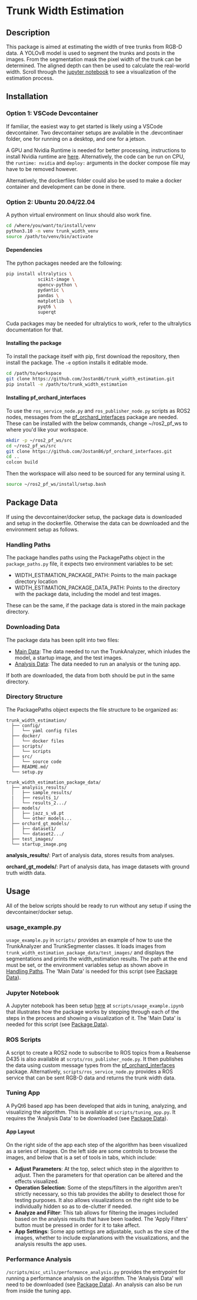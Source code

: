 # Trunk Width Estimation

## Description 
This package is aimed at estimating the width of tree trunks from RGB-D data. A YOLOv8 model is used to segment the trunks and posts in the images. From the segmentation mask the pixel width of the trunk can be determined. The aligned depth can then be used to calculate the real-world width. Scroll through the [jupyter notebook](https://github.com/Jostan86/trunk_width_estimation/blob/main/scripts/usage_example.ipynb) to see a visualization of the estimation process.

## Installation
### Option 1: VSCode Devcontainer
If familiar, the easiest way to get started is likely using a VSCode devcontainer. Two devcontainer setups are available in the .devcontinaer folder, one for running on a desktop, and one for a jetson.

A GPU and Nvidia Runtime is needed for better processing, instructions to install Nvidia runtime are [here](https://docs.nvidia.com/datacenter/cloud-native/container-toolkit/latest/install-guide.html). Alternatively, the code can be run on CPU, the ```runtime: nvidia``` and ```deploy:``` arguments in the docker compose file may have to be removed however.

Alternatively, the dockerfiles folder could also be used to make a docker container and development can be done in there. 

### Option 2: Ubuntu 20.04/22.04
A python virtual environment on linux should also work fine.


```bash
cd /where/you/want/to/install/venv
python3.10 -m venv trunk_width_venv
source /path/to/venv/bin/activate
```

#### Dependencies
The python packages needed are the following:
```bash
pip install ultralytics \
            scikit-image \
            opencv-python \
            pydantic \
            pandas \
            matplotlib  \
            pyqt6 \
            superqt
```

Cuda packages may be needed for ultralytics to work, refer to the ultralytics documentation for that.

#### Installing the package
To install the package itself with pip, first download the repository, then install the package. The ```-e``` option installs it editable mode.

```bash
cd /path/to/workspace
git clone https://github.com/Jostan86/trunk_width_estimation.git
pip install -e /path/to/trunk_width_estimation
```
#### Installing pf_orchard_interfaces
To use the ```ros_service_node.py``` and ```ros_publisher_node.py``` scripts as ROS2 nodes, messages from the [pf_orchard_interfaces](https://github.com/Jostan86/pf_orchard_interfaces) package are needed. These can be installed with the below commands, change ~/ros2_pf_ws to where you'd like your workspace.
```bash
mkdir -p ~/ros2_pf_ws/src
cd ~/ros2_pf_ws/src
git clone https://github.com/Jostan86/pf_orchard_interfaces.git
cd ..
colcon build
```
Then the workspace will also need to be sourced for any terminal using it. 
```bash
source ~/ros2_pf_ws/install/setup.bash
```
## Package Data
If using the devcontainer/docker setup, the package data is downloaded and setup in the dockerfile. Otherwise the data can be downloaded and the environment setup as follows.
### Handling Paths
The package handles paths using the PackagePaths object in the ```package_paths.py``` file, it expects two environment variables to be set:
- WIDTH_ESTIMATION_PACKAGE_PATH: Points to the main package directory location
- WIDTH_ESTIMATION_PACKAGE_DATA_PATH: Points to the directory with the package data, including the model and test images.

These can be the same, if the package data is stored in the main package directory.
### Downloading Data
The package data has been split into two files:
- [Main Data](https://1drv.ms/u/s!AhPJ6XcTEu5um4h39NKf_4RSMTpFFw?e=bB0cPN): The data needed to run the TrunkAnalyzer, which inludes the model, a startup image, and the test images.
- [Analysis Data](https://1drv.ms/u/s!AhPJ6XcTEu5um4h42BhYmvwnBR4MDw): The data needed to run an analysis or the tuning app.

If both are downloaded, the data from both should be put in the same directory.

### Directory Structure
The PackagePaths object expects the file structure to be organized as:
```text
trunk_width_estimation/
  ├── config/
  │   └── yaml config files
  ├── docker/
  │   └── docker files
  ├── scripts/
  │   └── scripts
  ├── src/
  │   └── source code
  ├── README.md/
  └── setup.py

trunk_width_estimation_package_data/
  ├── analysis_results/
  │   ├── sample_results/ 
  |   ├── results_1/ 
  │   └── results_2.../
  ├── models/
  │   ├── jazz_s_v8.pt
  │   └── other models...
  ├── orchard_gt_models/ 
  │   ├── dataset1/
  │   └── dataset2.../
  ├── test_images/ 
  └── startup_image.png
  ```
**analysis_results/**: Part of analysis data, stores results from analyses.

**orchard_gt_models/**: Part of analysis data, has image datasets with ground truth width data.

## Usage
All of the below scripts should be ready to run without any setup if using the devcontainer/docker setup.

### usage_example.py
```usage_example.py``` in ```scripts/``` provides an example of how to use the TrunkAnalyzer and TrunkSegmenter classes. It loads images from  ```trunk_width_estimation_package_data/test_images/``` and displays the segmentations and prints the width_estimation results. The path at the end must be set, or the environment variables setup as shown above in [Handling Paths](#handling-paths). The 'Main Data' is needed for this script (see [Package Data](#package-data)).

### Jupyter Notebook
A Jupyter notebook has been setup [here](https://github.com/Jostan86/trunk_width_estimation/blob/main/scripts/usage_example.ipynb) at ```scripts/usage_example.ipynb```  that illustrates how the package works by stepping through each of the steps in the process and showing a visualization of it. The 'Main Data' is needed for this script (see [Package Data](#package-data)).

### ROS Scripts

A script to create a ROS2 node to subscribe to ROS topics from a Realsense D435 is also available at ```scrpts/ros_publisher_node.py```. It then publishes the data using custom message types from the [pf_orchard_interfaces](https://github.com/Jostan86/pf_orchard_interfaces) package. Alternatively, ```scripts/ros_service_node.py``` provides a ROS service that can be sent RGB-D data and returns the trunk width data. 

### Tuning App
A PyQt6 based app has been developed that aids in tuning, analyzing, and visualizing the algorithm. This is available at ```scripts/tuning_app.py```. It requires the 'Analysis Data' to be downloaded (see [Package Data](#package-data)). 
<!-- Tool tips have been setup in the app to try and aid in usage. -->

#### App Layout
On the right side of the app each step of the algorithm has been visualized as a series of images. On the left side are some controls to browse the images, and below that is a set of tools in tabs, which include:
- **Adjust Parameters**: At the top, select which step in the algorithm to adjust. Then the parameters for that operation can be altered and the effects visualized.
- **Operation Selection**: Some of the steps/filters in the algorithm aren't strictly necessary, so this tab provides the ability to deselect those for testing purposes. It also allows visualizations on the right side to be individually hidden so as to de-clutter if needed.
- **Analyze and Filter**: This tab allows for filtering the images included based on the analysis results that have been loaded. The 'Apply Filters' button must be pressed in order for it to take affect. 
- **App Settings**: Some app settings are adjustable, such as the size of the images, whether to include explanations with the visualizations, and the analysis results the app uses.

### Performance Analysis
`/scripts/misc_utils/performance_analysis.py` provides the entrypoint for running a performance analysis on the algorithm. The 'Analysis Data' will need to be downloaded (see [Package Data](#package-data)). An analysis can also be run from inside the tuning app.


